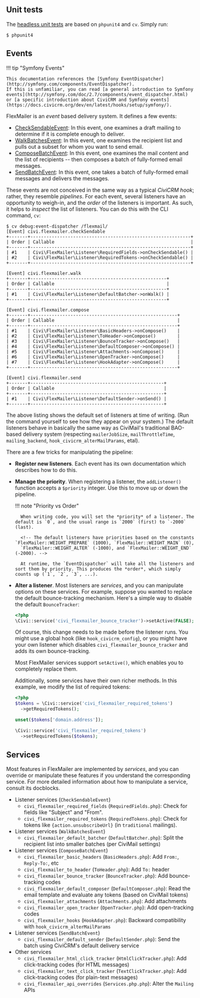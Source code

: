 ## Unit tests

The [headless unit tests](https://docs.civicrm.org/dev/en/latest/testing/#headless) are based on `phpunit4` and `cv`. Simply run:

```
$ phpunit4
```

## Events

!!! tip "Symfony Events"

    This documentation references the [Symfony EventDispatcher](http://symfony.com/components/EventDispatcher).
    If this is unfamiliar, you can read [a general introduction to Symfony events](http://symfony.com/doc/2.7/components/event_dispatcher.html)
    or [a specific introduction about CiviCRM and Symfony events](https://docs.civicrm.org/dev/en/latest/hooks/setup/symfony/).

FlexMailer is an *event* based delivery system. It defines a few events:

* [CheckSendableEvent](CheckSendableEvent.md): In this event, one examines a draft mailing to determine if it is complete enough to deliver.
* [WalkBatchesEvent](WalkBatchesEvent.md): In this event, one examines the recipient list and pulls out a subset for whom you want to send email.
* [ComposeBatchEvent](ComposeBatchEvent.md): In this event, one examines the mail content and the list of recipients -- then composes a batch of fully-formed email messages.
* [SendBatchEvent](SendBatchEvent.md): In this event, one takes a batch of fully-formed email messages and delivers the messages.

These events are not conceived in the same way as a typical *CiviCRM hook*; rather, they resemble *pipelines*.  For each event, several listeners
have an opportunity to weigh-in, and the *order* of the listeners is important.  As such, it helps to *inspect* the list of listeners.  You can do
this with the CLI command, `cv`:

```
$ cv debug:event-dispatcher /flexmail/
[Event] civi.flexmailer.checkSendable
+-------+------------------------------------------------------------+
| Order | Callable                                                   |
+-------+------------------------------------------------------------+
| #1    | Civi\FlexMailer\Listener\RequiredFields->onCheckSendable() |
| #2    | Civi\FlexMailer\Listener\RequiredTokens->onCheckSendable() |
+-------+------------------------------------------------------------+

[Event] civi.flexmailer.walk
+-------+---------------------------------------------------+
| Order | Callable                                          |
+-------+---------------------------------------------------+
| #1    | Civi\FlexMailer\Listener\DefaultBatcher->onWalk() |
+-------+---------------------------------------------------+

[Event] civi.flexmailer.compose
+-------+-------------------------------------------------------+
| Order | Callable                                              |
+-------+-------------------------------------------------------+
| #1    | Civi\FlexMailer\Listener\BasicHeaders->onCompose()    |
| #2    | Civi\FlexMailer\Listener\ToHeader->onCompose()        |
| #3    | Civi\FlexMailer\Listener\BounceTracker->onCompose()   |
| #4    | Civi\FlexMailer\Listener\DefaultComposer->onCompose() |
| #5    | Civi\FlexMailer\Listener\Attachments->onCompose()     |
| #6    | Civi\FlexMailer\Listener\OpenTracker->onCompose()     |
| #7    | Civi\FlexMailer\Listener\HookAdapter->onCompose()     |
+-------+-------------------------------------------------------+

[Event] civi.flexmailer.send
+-------+--------------------------------------------------+
| Order | Callable                                         |
+-------+--------------------------------------------------+
| #1    | Civi\FlexMailer\Listener\DefaultSender->onSend() |
+-------+--------------------------------------------------+
```

The above listing shows the default set of listeners at time of writing. (Run the command yourself to see how they appear on your system.)
The default listeners behave in basically the same way as CiviMail's traditional BAO-based delivery system (respecting `mailerJobSize`,
`mailThrottleTime`, `mailing_backend`, `hook_civicrm_alterMailParams`, etal).

There are a few tricks for manipulating the pipeline:

* __Register new listeners__. Each event has its own documentation which describes how to do this.
* __Manage the priority__. When registering a listener, the `addListener()` function accepts a `$priority` integer. Use this to move up or down the pipeline.

    !!! note "Priority vs Order"

        When writing code, you will set the *priority* of a listener. The default is `0`, and the usual range is `2000` (first) to `-2000` (last).

        <!-- The default listeners have priorities based on the constants `FlexMailer::WEIGHT_PREPARE` (1000), `FlexMailer::WEIGHT_MAIN` (0),
        `FlexMailer::WEIGHT_ALTER` (-1000), and `FlexMailer::WEIGHT_END` (-2000). -->

        At runtime, the `EventDispatcher` will take all the listeners and sort them by priority. This produces the *order*, which simply counts up (`1`, `2`, `3`, ...).

* __Alter a listener__. Most listeners are *services*, and you can manipulate options on these services. For example, suppose you wanted to replace the default bounce-tracking mechanism.
  Here's a simple way to disable the default `BounceTracker`:

    ```php
    <?php
    \Civi::service('civi_flexmailer_bounce_tracker')->setActive(FALSE);
    ```

    Of course, this change needs to be made before the listener runs. You might use a global hook (like `hook_civicrm_config`), or you might
    have your own listener which disables `civi_flexmailer_bounce_tracker` and adds its own bounce-tracking.

    Most FlexMailer services support `setActive()`, which enables you to completely replace them.

    Additionally, some services have their own richer methods. In this example, we modify the list of required tokens:

    ```php
    <?php
    $tokens = \Civi::service('civi_flexmailer_required_tokens')
      ->getRequiredTokens();

    unset($tokens['domain.address']);

    \Civi::service('civi_flexmailer_required_tokens')
      ->setRequiredTokens($tokens);
    ```

## Services

Most features in FlexMailer are implemented by *services*, and you can override or manipulate these features if you understand the corresponding service.
For more detailed information about how to manipulate a service, consult its docblocks.

* Listener services (`CheckSendableEvent`)
     * `civi_flexmailer_required_fields` (`RequiredFields.php`): Check for fields like "Subject" and "From".
     * `civi_flexmailer_required_tokens` (`RequiredTokens.php`): Check for tokens like `{action.unsubscribeUrl}` (in `traditional` mailings).
* Listener services (`WalkBatchesEvent`)
     * `civi_flexmailer_default_batcher` (`DefaultBatcher.php`): Split the recipient list into smaller batches (per CiviMail settings)
* Listener services (`ComposeBatchEvent`)
     * `civi_flexmailer_basic_headers` (`BasicHeaders.php`): Add `From:`, `Reply-To:`, etc
     * `civi_flexmailer_to_header` (`ToHeader.php`): Add `To:` header
     * `civi_flexmailer_bounce_tracker` (`BounceTracker.php`): Add bounce-tracking codes
     * `civi_flexmailer_default_composer` (`DefaultComposer.php`): Read the email template and evaluate any tokens (based on CiviMail tokens)
     * `civi_flexmailer_attachments` (`Attachments.php`): Add attachments
     * `civi_flexmailer_open_tracker` (`OpenTracker.php`): Add open-tracking codes
     * `civi_flexmailer_hooks` (`HookAdapter.php`): Backward compatibility with `hook_civicrm_alterMailParams`
* Listener services (`SendBatchEvent`)
     * `civi_flexmailer_default_sender` (`DefaultSender.php`): Send the batch using CiviCRM's default delivery service
* Other services
     * `civi_flexmailer_html_click_tracker` (`HtmlClickTracker.php`): Add click-tracking codes (for HTML messages)
     * `civi_flexmailer_text_click_tracker` (`TextClickTracker.php`): Add click-tracking codes (for plain-text messages)
     * `civi_flexmailer_api_overrides` (`Services.php.php`): Alter the `Mailing` APIs
